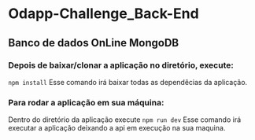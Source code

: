 # Odapp-Challenge_Back-End
## Banco de dados OnLine MongoDB

### Depois de baixar/clonar a aplicação no diretório, execute:
`npm install`
Esse comando irá baixar todas as dependêcias da aplicação.


### Para rodar a aplicação em sua máquina:
Dentro do diretório da aplicação execute `npm run dev`
Esse comando irá executar a aplicação deixando a api em execução na sua maquina.
